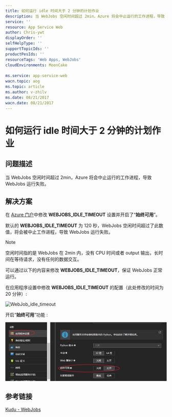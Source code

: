 ```yaml
---
title: 如何运行 idle 时间大于 2 分钟的计划作业
description: 当 WebJobs 空闲时间超过 2min，Azure 将会中止运行的工作进程，导致 WebJobs 运行失败
service: ''
resource: App Service Web
author: Chris-ywt
displayOrder: ''
selfHelpType: ''
supportTopicIds: ''
productPesIds: ''
resourceTags: 'Web Apps, WebJobs'
cloudEnvironments: MoonCake

ms.service: app-service-web
wacn.topic: aog
ms.topic: article
ms.author: v-zhilv
ms.date: 08/21/2017
wacn.date: 08/21/2017
---
```


# 如何运行 idle 时间大于 2 分钟的计划作业

## 问题描述

当 WebJobs 空闲时间超过 2min，Azure 将会中止运行的工作进程，导致 WebJobs 运行失败。

## 解决方案

在 [Azure 门户](https://portal.azure.cn)中修改 **WEBJOBS_IDLE_TIMEOUT** 设置并开启了“**始终可用**”。

默认的 **WEBJOBS_IDLE_TIMEOUT** 为 120 秒，WebJobs 空闲时间超过了此数值，将会被中止工作进程，导致 WebJobs 运行失败。

> [!NOTE]
> 空闲时间指的是 WebJobs 在 2min 内，没有 CPU 时间或者 output 输出，长时间在等待请求，没有任何的数据交互。

可以通过以下的内容来修改 **WEBJOBS_IDLE_TIMEOUT**，保证 WebJobs 正常运行。

在应用程序设置中修改 **WEBJOBS_IDLE_TIMEOUT** 的配置（此处修改的时间为 20 分钟）:

![WebJob_idle_timeout](./media/aog-app-service-web-qa-run-web-jobs-with-idle-time-greater-than-2-minutes/WebJobs_idle_timeout.png)

开启“**始终可用**”功能 :

![alwayson](./media/aog-app-service-web-qa-run-web-jobs-with-idle-time-greater-than-2-minutes/alwayson.png)

## 参考链接

[Kudu - WebJobs](https://github.com/projectkudu/kudu/wiki/WebJobs)